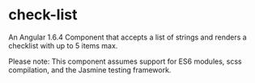 # check-list

An Angular 1.6.4 Component that accepts a list of strings and renders a checklist with up to 5 items max.

Please note: This component assumes support for ES6 modules, scss compilation, and the Jasmine testing framework. 
